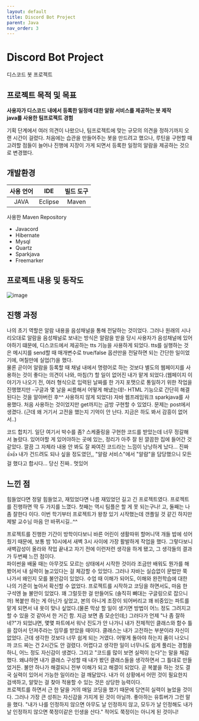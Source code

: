 ```yaml
---
layout: default
title: Discord Bot Project
parent: Java
nav_order: 3
---
```


# Discord Bot Project

디스코드 봇 프로젝트

## 프로젝트 목적 및 목표

**사용자가 디스코드 내에서 등록한 일정에 대한 알람 서비스를 제공하는 봇 제작<br>
java를 사용한 팀프로젝트 경험**

기획 단계에서 여러 의견이 나왔으나, 팀프로젝트에 맞는 규모의 의견을 정하기까지 오랜 시간이 걸렸다. 처음에는 습관을 만들어주는 봇을 만드려고 했으나, 루틴을 구현할 때 고려할 점들이 늘어나 진행에 지장이 가게 되면서 등록한 일정의 알람을 제공하는 것으로 변경했다.

## 개발환경

|사용 언어|IDE|빌드 도구|
|:------:|:---:|:---:|
|JAVA|Eclipse|Maven|

사용한 Maven Repository
- Javacord
- Hibernate
- Mysql
- Quartz
- Sparkjava
- Freemarker

## 프로젝트 내용 및 동작도

![image](https://user-images.githubusercontent.com/57765638/133062588-c45c37f5-c439-4684-b68a-9d9a650389eb.png)

## 진행 과정

나의 초기 역할은 알람 내용을 음성채널을 통해 전달하는 것이었다. 그러나 원래의 시나리오대로 알람을 음성채널로 보내는 방식은 알람을 받을 당시 사용자가 음성채널에 있어야하기 떄문에, 디스코드에서 제공하는 tts 기능을 사용하게 되었다. tts를 실행하는 것은 메시지를 send할 때 매개변수로 true/false 옵션만을 전달하면 되는 간단한 일이었기에, 며칠만에 실업(?)을 했다.<br>
물론 곧이어 알람을 등록할 때 채널 내에서 명령어로 하는 것보다 별도의 웹페이지를 사용하는 것이 좋다는 의견이 나와, 마침(?) 할 일이 없어진 내가 맡게 되었다.(웹페이지 이야기가 나오기 전, 여러 형식으로 입력된 날짜를 한 가지 포맷으로 통일하기 위한 작업을 진행했지만 -구글과 몇 날을 씨름해서 어떻게 해냈는데!- HTML 기능으로 간단히 해결된다는 것을 알아버린 후^^ 사용하지 않게 되었다) 자바 웹프레임워크 sparkjava를 사용했다. 처음 사용하는 것이었지만 get까지는 금방 구현할 수 있었다. 문제는 post에서 생겼다. (근데 왜 거기서 고전을 했는지 기억이 안 난다. 지금은 하도 봐서 감흥이 없어서..) 



코드 합치기. 일단 여기서 박수를 좀? 스케줄링을 구현한 코드를 받았는데 너무 정갈해서 놀랐다. 있어야할 게 있어야하는 곳에 있는, 정리가 아주 잘 된 깔끔한 집에 들어간 것 같았다. 깔끔 그 자체라 내용 안 봐도 잘 짜여진 코드라는 느낌이 낭낭하게 났다... 진짜 👍👍 내가 건드려도 되나 싶을 정도였던,, "알람 서비스"에서 "알람"을 담당했으니 모든 걸 했다고 합시다... 당신 진짜.. 멋있어<br>


## 느낀 점

힘들었다면 정말 힘들었고, 재밌었다면 나름 재밌었던 길고 긴 프로젝트였다. 프로젝트를 진행하면 딱 두 가지를 느꼈다. 첫째는 역시 팀플은 할 게 못 되는구나! 고, 둘째는 나 좀 잘한다 이다. 이번 학기부터 프로젝트가 왕창 있기 시작했는데 갠플일 것 같긴 하지만 제발 교수님 마음 안 바뀌시길..^^

프로젝트를 진행한 기간이 방학이다보니 바른 어린이 생활따위 할머니댁 개들 밥에 섞어줬기 때문에, 보통 밤 10시에서 새벽 3시 사이에 가장 활발하게 작업을 했다. 그렇다보니 새벽감성이 올라와 작업 끝내고 자기 전에 이런저런 생각을 하게 됐고, 그 생각들의 결과가 두번째 느낀 점이다.<br>
파이썬을 배울 때는 아무것도 모르는 상태에서 시작한 것이라 조금만 배워도 뭔가를 해봤어서 내 실력이 늘고있다는 걸 체감할 수 있었다. 그러나 자바는 실습없이 문법만 쭉 나가서 왜인지 모를 불안감이 있었다. 수업 때 이해가 되어도, 이해와 완전학습에 대한 나의 기준이 높아서 확신할 수 없었다. 프로젝트를 시작하고 코딩을 하면서도, 마음 한 구석엔 늘 불안이 있었다. 꽤 그럴듯한 걸 만들어도 (솔직히 뼈대는 구글링으로 잡으니까) 복붙만 하는 게 아닌가 싶었고, 본의 아니게 조장이 되어버리고 꽤 비중있는 파트를 맡게 되면서 내 옷이 맞나 싶었다.(물론 막상 할 일이 생기면 방법이 어느 정도 그려지고 할 수 있을 것 같아서 한 거긴 함. 지금 보면 좀 모순인데;) 그러다가 언제 "나 좀 잘하네?"가 되었냐면, 몇몇 파트에서 워낙 진도가 안 나가니 내가 전체적인 클래스와 함수 틀을 잡아서 던져주라는 임무를 받았을 때이다. 클래스는 내가 고전하는 부분이라 자신이 없었다. 근데 생각한 것보다 너무 쉽게 되는 거였다. 어떻게 돌아야 하는지 품이 나오니까 코드 짜는 건 2시간도 안 걸렸다. 어렵다고 생각한 일이 너무나도 쉽게 풀리는 경험을 하니, 어느 정도 자신감이 생겼다. 그리고 "코드를 많이 보면 실력이 는다"는 말을 체감했다. 왜냐하면 내가 클래스 구성할 때 내가 봤던 클래스들을 생각하면서 그 틀대로 만들었거든. 불안 하나가 해결되니 전부 이해가 되고 해결이 되었다. 곧 복붙을 하는 것도 결국 실력이 있어서 가능한 일이라는 걸 깨달았다. 내가 이 상황에서 어떤 것이 필요한지 검색하고, 알맞는 걸 찾아 적용할 수 있는 것은 상당한 능력이다.<br>
프로젝트를 하면서 근 한 달을 거의 매일 코딩을 했기 때문에 당연히 실력이 늘었을 것이다. 그러나 가장 큰 성취는 자신감을 가지게 된 것이 아닐까. 좋아하는 유튜버가 그런 말을 했다. "내가 나를 인정하지 않으면 아무도 날 인정하지 않고, 모두가 날 인정해도 내가 날 인정하지 않으면 쭉정이같은 인생을 산다." 적어도 쭉정이는 아니게 된 것이니!
